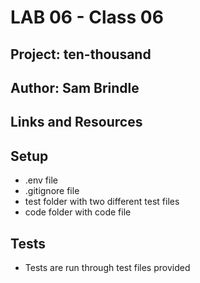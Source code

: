 # LAB 06 - Class 06
## Project: ten-thousand
## Author: Sam Brindle
## Links and Resources
## Setup
* .env file
* .gitignore file
* test folder with two different test files
* code folder with code file

## Tests
* Tests are run through test files provided